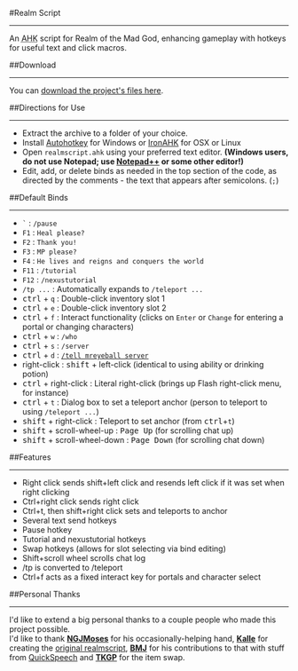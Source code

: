 #Realm Script
- - -

An <abbr title="AutoHotKey">AHK</abbr> script for Realm of the Mad God, enhancing gameplay
with hotkeys for useful text and click macros.

##Download
- - -

You can [download the project's files here](https://github.com/Nightfirecat/realmscript/archive/master.zip).

##Directions for Use
- - -

* Extract the archive to a folder of your choice.
* Install [Autohotkey](http://www.autohotkey.com/) for Windows or [IronAHK](http://www.ironahk.net/)
  for OSX or Linux
* Open `realmscript.ahk` using your preferred text editor. **(Windows users, do not use Notepad; use
  [Notepad++](http://notepadplusplus.org/) or some other editor!)**
* Edit, add, or delete binds as needed in the top section of the code, as directed by the comments -
  the text that appears after semicolons. (`;`)

##Default Binds
- - -

* `` ` `` : `/pause`
* `F1` : `Heal please?`
* `F2` : `Thank you!`
* `F3` : `MP please?`
* `F4` : `He lives and reigns and conquers the world`
* `F11` : `/tutorial`
* `F12` : `/nexustutorial`
* `/tp ...` : Automatically expands to `/teleport ...`
* <kbd>ctrl</kbd> + `q` : Double-click inventory slot 1
* <kbd>ctrl</kbd> + `e` : Double-click inventory slot 2
* <kbd>ctrl</kbd> + `f` : Interact functionality (clicks on `Enter` or `Change` for
  entering a portal or changing characters)
* <kbd>ctrl</kbd> + `w` : `/who`
* <kbd>ctrl</kbd> + `s` : `/server`
* <kbd>ctrl</kbd> + `d` : [`/tell mreyeball server`](http://www.realmeye.com/mreyeball#server)
* right-click : <kbd>shift</kbd> + left-click (identical to using ability or drinking potion)
* <kbd>ctrl</kbd> + right-click : Literal right-click (brings up Flash right-click menu, for instance)
* <kbd>ctrl</kbd> + `t` : Dialog box to set a teleport anchor (person to teleport to using `/teleport ...`)
* <kbd>shift</kbd> + right-click : Teleport to set anchor (from <kbd>ctrl</kbd>+`t`)
* <kbd>shift</kbd> + scroll-wheel-up : <kbd>Page Up</kbd> (for scrolling chat up)
* <kbd>shift</kbd> + scroll-wheel-down : <kbd>Page Down</kbd> (for scrolling chat down)

##Features
- - -

* Right click sends shift+left click and resends left click if it was set when right clicking
* Ctrl+right click sends right click
* Ctrl+t, then shift+right click sets and teleports to anchor
* Several text send hotkeys
* Pause hotkey
* Tutorial and nexustutorial hotkeys
* Swap hotkeys (allows for slot selecting via bind editing)
* Shift+scroll wheel scrolls chat log
* /tp is converted to /teleport
* Ctrl+f acts as a fixed interact key for portals and character select

##Personal Thanks
- - -

I'd like to extend a big personal thanks to a couple people who made this project possible.  
I'd like to thank **[NGJMoses](http://www.realmeye.com/player/ngjmoses/)** for his
occasionally-helping hand, **[Kalle](https://github.com/kallerotmg)** for creating the
[original realmscript](https://github.com/kallerotmg/realmscript),
**[BMJ](http://www.realmtools.com/)** for his contributions to that with stuff from
[QuickSpeech](http://realmtools.com/info_qs.html) and
**[TKGP](https://forums.wildshadow.com/user/299)** for the item swap.
